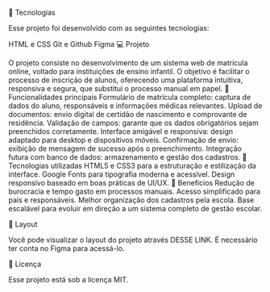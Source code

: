 🚀 Tecnologias

Esse projeto foi desenvolvido com as seguintes tecnologias:

HTML e CSS
Git e Github
Figma
💻 Projeto

O projeto consiste no desenvolvimento de um sistema web de matrícula online, voltado para instituições de ensino infantil. O objetivo é facilitar o processo de inscrição de alunos, oferecendo uma plataforma intuitiva, responsiva e segura, que substitui o processo manual em papel.
🔹 Funcionalidades principais
Formulário de matrícula completo: captura de dados do aluno, responsáveis e informações médicas relevantes.
Upload de documentos: envio digital de certidão de nascimento e comprovante de residência.
Validação de campos: garante que os dados obrigatórios sejam preenchidos corretamente.
Interface amigável e responsiva: design adaptado para desktop e dispositivos móveis.
Confirmação de envio: exibição de mensagem de sucesso após o preenchimento.
Integração futura com banco de dados: armazenamento e gestão dos cadastros.
🔹 Tecnologias utilizadas
HTML5 e CSS3 para a estruturação e estilização da interface.
Google Fonts para tipografia moderna e acessível.
Design responsivo baseado em boas práticas de UI/UX.
🔹 Benefícios
Redução de burocracia e tempo gasto em processos manuais.
Acesso simplificado para pais e responsáveis.
Melhor organização dos cadastros pela escola.
Base escalável para evoluir em direção a um sistema completo de gestão escolar.

🔖 Layout

Você pode visualizar o layout do projeto através DESSE LINK. É necessário ter conta no Figma para acessá-lo.

📝 Licença

Esse projeto está sob a licença MIT.
